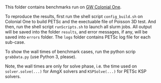 This folder contains benchmarks run on [GW Colonial One](http://ots.columbian.gwu.edu/colonial-one-high-performance-computing-initiative). 

To reproduce the results, first run the shell script `config_build.sh` on Colonial One to build PETSc and the exectuable file of Poisson 3D test. And then, run the shell script `runScripts.sh` to launch all slurm jobs. All output will be saved into the folder `results`, and error messages, if any, will be saved into `errors` folder. The `logs` folder contains PETSc log file for each sub-case.

To show the wall times of benchmark cases, run the python scrip `grabData.py` (use Python 3, please).

Note, the wall times are only for solve phase, i.e. the time used on `solver.solve(...)` for AmgX solvers and `KSPSolve(...)` for PETSc KSP solvers.
